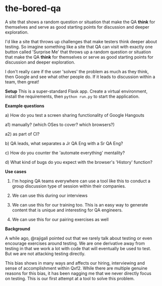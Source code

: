 # the-bored-qa
A site that shows a random question or situation that make the QA __think__ for themselves and serve as good starting points for discussion and deeper exploration.


I'd like a site that throws up challenges that make testers think deeper about testing. So imagine something like a site that QA can visit with exactly one button called 'Surprise Me' that throws up a random question or situation that make the QA __think__ for themselves or serve as good starting points for discussion and deeper exploration.

I don't really care if the user 'solves' the problem as much as they think, then Google and see what other people do. If it leads to discussion within a team, then great!

__Setup__
This is a super-standard Flask app. Create a virtual environment, install the requirements, then `python run.py` to start the application.

__Example questions__

a) How do you test a screen sharing functionality of Google Hangouts 

  a1) manually? (which OSes to cover? which browsers?)

  a2) as part of CI?

b) QA leads, what separates a Jr QA Eng with a Sr QA Eng?

c) How do you counter the 'automate everything' mentality?

d) What kind of bugs do you expect with the browser's 'History' function?


__Use cases__

1. I'm hoping QA teams everywhere can use a tool like this to conduct a group discussion type of session within their companies. 

2. We can use this during our interviews

3. We can use this for our training too. This is an easy way to generate content that is unique and interesting for QA engineers.

4. We can use this for our pairing exercises as well

__Background__

A while ago, @rajigali  pointed out that we rarely talk about testing or even encourage exercises around testing. We are one derivative away from testing in that we work a lot with code that will eventually be used to test. But we are not attacking testing directly. 

This bias shows in many ways and affects our hiring, interviewing and sense of accomplishment within Qxf2. While there are multiple genuine reasons for this bias, it has been nagging me that we never directly focus on testing. This is our first attempt at a tool to solve this problem.

